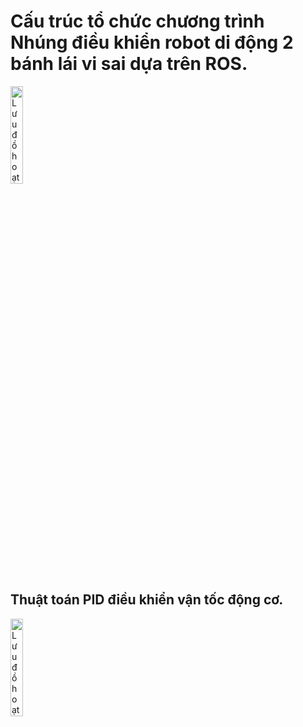 # Cấu trúc tổ chức chương trình Nhúng điều khiển robot di động 2 bánh lái vi sai dựa trên ROS.
<picture>
  <img alt="Lưu đồ hoạt động" height="20%" width="20%" src="https://i.imgur.com/as9g96e.jpeg">
</picture>

## Thuật toán PID điều khiển vận tốc động cơ.

<picture>
  <img alt="Lưu đồ hoạt động" height="20%" width="20%" src="https://i.imgur.com/BIwQXZg.jpeg">
</picture>

